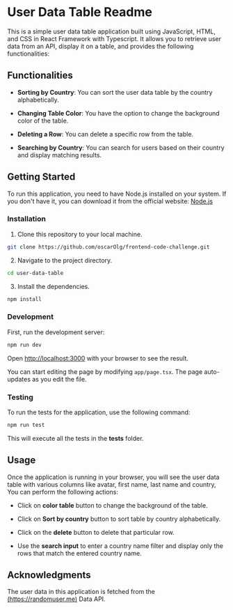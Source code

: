 # User Data Table Readme

This is a simple user data table application built using JavaScript, HTML, and CSS in React Framework with Typescript. It allows you to retrieve user data from an API, display it on a table, and provides the following functionalities:

## Functionalities

- **Sorting by Country**: You can sort the user data table by the country alphabetically.

- **Changing Table Color**: You have the option to change the background color of the table.

- **Deleting a Row**: You can delete a specific row from the table.

- **Searching by Country**: You can search for users based on their country and display matching results.

## Getting Started

To run this application, you need to have Node.js installed on your system. If you don't have it, you can download it from the official website: [Node.js](https://nodejs.org/)

### Installation

1. Clone this repository to your local machine.

```bash
git clone https://github.com/oscarOlg/frontend-code-challenge.git
```

2. Navigate to the project directory.

```bash
cd user-data-table
```

3. Install the dependencies.

```bash
npm install
```

### Development

First, run the development server:

```bash
npm run dev
```

Open [http://localhost:3000](http://localhost:3000) with your browser to see the result.

You can start editing the page by modifying `app/page.tsx`. The page auto-updates as you edit the file.

### Testing

To run the tests for the application, use the following command:

```bash
npm run test
```

This will execute all the tests in the __tests__ folder.

## Usage

Once the application is running in your browser, you will see the user data table with various columns like avatar, first name, last name and country, You can perform the following actions:

- Click on **color table** button to change the background of the table.

- Click on **Sort by country** button to sort table by country alphabetically.

- Click on the **delete** button to delete that particular row.

- Use the **search input** to enter a country name filter and display only the rows that match the entered country name.

## Acknowledgments

The user data in this application is fetched from the [(https://randomuser.me)](https://randomuser.me) Data API.